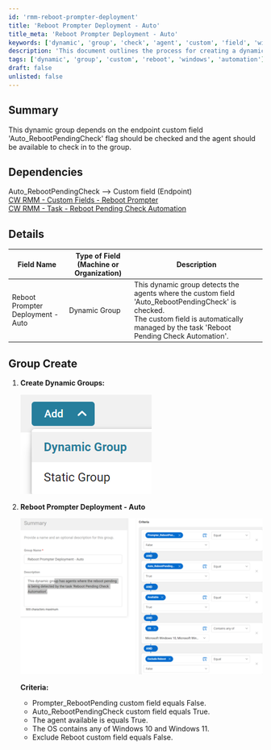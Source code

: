 ```yaml
---
id: 'rmm-reboot-prompter-deployment'
title: 'Reboot Prompter Deployment - Auto'
title_meta: 'Reboot Prompter Deployment - Auto'
keywords: ['dynamic', 'group', 'check', 'agent', 'custom', 'field', 'windows', 'reboot']
description: 'This document outlines the process for creating a dynamic group that detects agents with the custom field Auto_RebootPendingCheck checked, ensuring that the agents are available for the group and managed by the Reboot Pending Check Automation task.'
tags: ['dynamic', 'group', 'custom', 'reboot', 'windows', 'automation']
draft: false
unlisted: false
---
```

## Summary

This dynamic group depends on the endpoint custom field 'Auto_RebootPendingCheck' flag should be checked and the agent should be available to check in to the group.

## Dependencies

Auto_RebootPendingCheck --> Custom field (Endpoint)  
[CW RMM - Custom Fields - Reboot Prompter](https://proval.itglue.com/DOC-5078775-15298950)  
[CW RMM - Task - Reboot Pending Check Automation](https://proval.itglue.com/DOC-5078775-15317845)  

## Details

| Field Name                            | Type of Field (Machine or Organization) | Description                                                                                                                                                        |
|---------------------------------------|-----------------------------------------|--------------------------------------------------------------------------------------------------------------------------------------------------------------------|
| Reboot Prompter Deployment - Auto     | Dynamic Group                           | This dynamic group detects the agents where the custom field 'Auto_RebootPendingCheck' is checked.<br>The custom field is automatically managed by the task 'Reboot Pending Check Automation'. |

## Group Create

1. **Create Dynamic Groups:**

   ![Dynamic Groups](../../../static/img/Reboot-Prompter-Deployment---Auto/image_1.png)

2. **Reboot Prompter Deployment - Auto**

   ![Reboot Prompter Deployment](../../../static/img/Reboot-Prompter-Deployment---Auto/image_2.png)

   **Criteria:**

   - Prompter_RebootPending custom field equals False.
   - Auto_RebootPendingCheck custom field equals True.
   - The agent available is equals True.
   - The OS contains any of Windows 10 and Windows 11.
   - Exclude Reboot custom field equals False.



